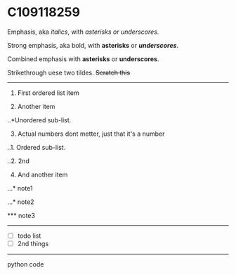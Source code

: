 # C109118259

Emphasis, aka *italics*, with *asterisks or underscores*.

Strong emphasis, aka bold, with **asterisks** or ***underscores***.

Combined emphasis with **asterisks** or **underscores**.

Strikethrough uese two tildes. ~~Scratch this~~
***
1. First ordered list item

2. Another item

..*Unordered sub-list.

3. Actual numbers dont metter, just that it's a number

..1. Ordered sub-list.

..2. 2nd

4. And another item

...* note1

...* note2

*** note3
***
- [ ] todo list
- [ ] 2nd things
***
python code
